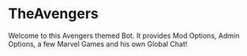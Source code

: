 # TheAvengers
Welcome to this Avengers themed Bot.
It provides Mod Options, Admin Options, a few Marvel Games and his own Global Chat!
